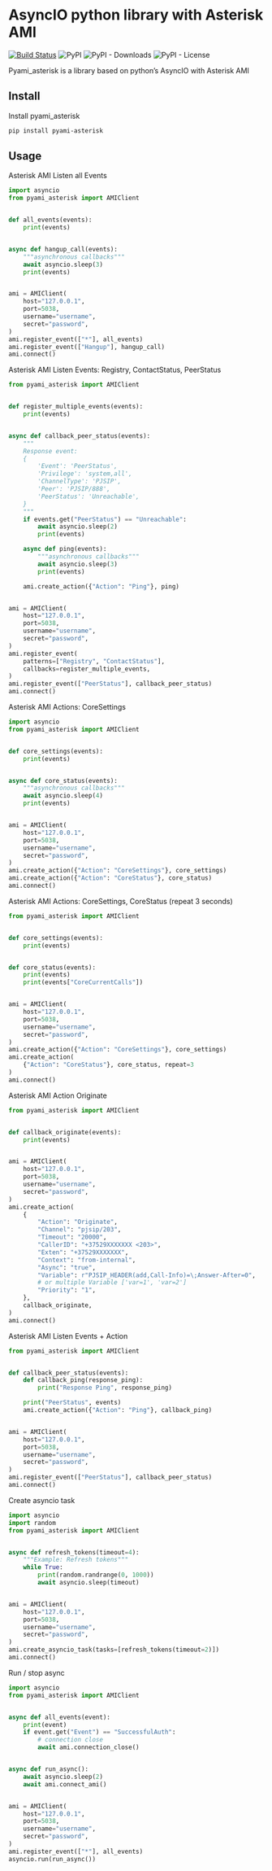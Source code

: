 AsyncIO python library with Asterisk AMI
========================================

[![Build Status](https://travis-ci.com/streltsovdenis/pyami_asterisk.svg?branch=main)](https://travis-ci.com/streltsovdenis/pyami_asterisk)
![PyPI](https://img.shields.io/pypi/v/pyami_asterisk)
![PyPI - Downloads](https://img.shields.io/pypi/dm/pyami_asterisk?color=green)
![PyPI - License](https://img.shields.io/pypi/l/pyami-asterisk?color=green)

Pyami_asterisk is a library based on python’s AsyncIO with Asterisk AMI

Install
-------

Install pyami_asterisk

```bash
pip install pyami-asterisk
```

Usage
-----

Asterisk AMI Listen all Events

```python
import asyncio
from pyami_asterisk import AMIClient


def all_events(events):
    print(events)


async def hangup_call(events):
    """asynchronous callbacks"""
    await asyncio.sleep(3)
    print(events)


ami = AMIClient(
    host="127.0.0.1",
    port=5038,
    username="username",
    secret="password",
)
ami.register_event(["*"], all_events)
ami.register_event(["Hangup"], hangup_call)
ami.connect()
```

Asterisk AMI Listen Events: Registry, ContactStatus, PeerStatus

```python
from pyami_asterisk import AMIClient


def register_multiple_events(events):
    print(events)


async def callback_peer_status(events):
    """
    Response event:
    {
        'Event': 'PeerStatus',
        'Privilege': 'system,all',
        'ChannelType': 'PJSIP',
        'Peer': 'PJSIP/888',
        'PeerStatus': 'Unreachable',
    }
    """
    if events.get("PeerStatus") == "Unreachable":
        await asyncio.sleep(2)
        print(events)

    async def ping(events):
        """asynchronous callbacks"""
        await asyncio.sleep(3)
        print(events)

    ami.create_action({"Action": "Ping"}, ping)


ami = AMIClient(
    host="127.0.0.1",
    port=5038,
    username="username",
    secret="password",
)
ami.register_event(
    patterns=["Registry", "ContactStatus"],
    callbacks=register_multiple_events,
)
ami.register_event(["PeerStatus"], callback_peer_status)
ami.connect()
```

Asterisk AMI Actions: CoreSettings

```python
import asyncio
from pyami_asterisk import AMIClient


def core_settings(events):
    print(events)


async def core_status(events):
    """asynchronous callbacks"""
    await asyncio.sleep(4)
    print(events)


ami = AMIClient(
    host="127.0.0.1",
    port=5038,
    username="username",
    secret="password",
)
ami.create_action({"Action": "CoreSettings"}, core_settings)
ami.create_action({"Action": "CoreStatus"}, core_status)
ami.connect()
```

Asterisk AMI Actions: CoreSettings, CoreStatus (repeat 3 seconds)

```python
from pyami_asterisk import AMIClient


def core_settings(events):
    print(events)


def core_status(events):
    print(events)
    print(events["CoreCurrentCalls"])


ami = AMIClient(
    host="127.0.0.1",
    port=5038,
    username="username",
    secret="password",
)
ami.create_action({"Action": "CoreSettings"}, core_settings)
ami.create_action(
    {"Action": "CoreStatus"}, core_status, repeat=3
)
ami.connect()
```

Asterisk AMI Action Originate

```python
from pyami_asterisk import AMIClient


def callback_originate(events):
    print(events)


ami = AMIClient(
    host="127.0.0.1",
    port=5038,
    username="username",
    secret="password",
)
ami.create_action(
    {
        "Action": "Originate",
        "Channel": "pjsip/203",
        "Timeout": "20000",
        "CallerID": "+37529XXXXXXX <203>",
        "Exten": "+37529XXXXXXX",
        "Context": "from-internal",
        "Async": "true",
        "Variable": r"PJSIP_HEADER(add,Call-Info)=\;Answer-After=0",
        # or multiple Variable ['var=1', 'var=2']
        "Priority": "1",
    },
    callback_originate,
)
ami.connect()
```

Asterisk AMI Listen Events + Action

```python
from pyami_asterisk import AMIClient


def callback_peer_status(events):
    def callback_ping(response_ping):
        print("Response Ping", response_ping)

    print("PeerStatus", events)
    ami.create_action({"Action": "Ping"}, callback_ping)


ami = AMIClient(
    host="127.0.0.1",
    port=5038,
    username="username",
    secret="password",
)
ami.register_event(["PeerStatus"], callback_peer_status)
ami.connect()
```

Create asyncio task

``` python
import asyncio
import random
from pyami_asterisk import AMIClient


async def refresh_tokens(timeout=4):
    """Example: Refresh tokens"""
    while True:
        print(random.randrange(0, 1000))
        await asyncio.sleep(timeout)


ami = AMIClient(
    host="127.0.0.1",
    port=5038,
    username="username",
    secret="password",
)
ami.create_asyncio_task(tasks=[refresh_tokens(timeout=2)])
ami.connect()
```

Run / stop async

``` python
import asyncio
from pyami_asterisk import AMIClient


async def all_events(event):
    print(event)
    if event.get("Event") == "SuccessfulAuth":
        # connection close
        await ami.connection_close()


async def run_async():
    await asyncio.sleep(2)
    await ami.connect_ami()


ami = AMIClient(
    host="127.0.0.1",
    port=5038,
    username="username",
    secret="password",
)
ami.register_event(["*"], all_events)
asyncio.run(run_async())
```
